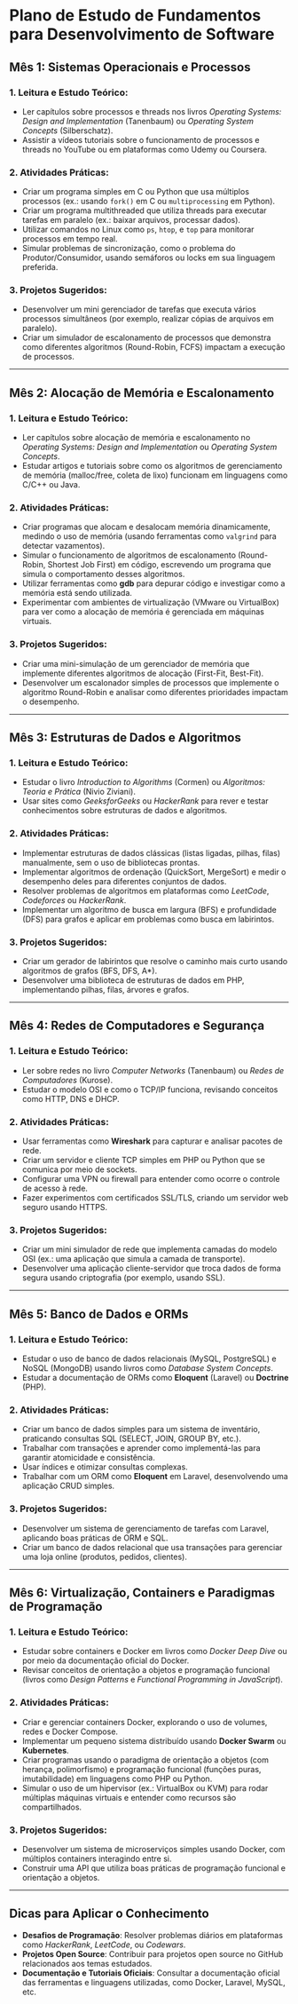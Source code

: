 # Plano de Estudo de Fundamentos para Desenvolvimento de Software

## Mês 1: Sistemas Operacionais e Processos

### 1. Leitura e Estudo Teórico:
- Ler capítulos sobre processos e threads nos livros *Operating Systems: Design and Implementation* (Tanenbaum) ou *Operating System Concepts* (Silberschatz).
- Assistir a vídeos tutoriais sobre o funcionamento de processos e threads no YouTube ou em plataformas como Udemy ou Coursera.

### 2. Atividades Práticas:
- Criar um programa simples em C ou Python que usa múltiplos processos (ex.: usando `fork()` em C ou `multiprocessing` em Python).
- Criar um programa multithreaded que utiliza threads para executar tarefas em paralelo (ex.: baixar arquivos, processar dados).
- Utilizar comandos no Linux como `ps`, `htop`, e `top` para monitorar processos em tempo real.
- Simular problemas de sincronização, como o problema do Produtor/Consumidor, usando semáforos ou locks em sua linguagem preferida.

### 3. Projetos Sugeridos:
- Desenvolver um mini gerenciador de tarefas que executa vários processos simultâneos (por exemplo, realizar cópias de arquivos em paralelo).
- Criar um simulador de escalonamento de processos que demonstra como diferentes algoritmos (Round-Robin, FCFS) impactam a execução de processos.

---

## Mês 2: Alocação de Memória e Escalonamento

### 1. Leitura e Estudo Teórico:
- Ler capítulos sobre alocação de memória e escalonamento no *Operating Systems: Design and Implementation* ou *Operating System Concepts*.
- Estudar artigos e tutoriais sobre como os algoritmos de gerenciamento de memória (malloc/free, coleta de lixo) funcionam em linguagens como C/C++ ou Java.

### 2. Atividades Práticas:
- Criar programas que alocam e desalocam memória dinamicamente, medindo o uso de memória (usando ferramentas como `valgrind` para detectar vazamentos).
- Simular o funcionamento de algoritmos de escalonamento (Round-Robin, Shortest Job First) em código, escrevendo um programa que simula o comportamento desses algoritmos.
- Utilizar ferramentas como **gdb** para depurar código e investigar como a memória está sendo utilizada.
- Experimentar com ambientes de virtualização (VMware ou VirtualBox) para ver como a alocação de memória é gerenciada em máquinas virtuais.

### 3. Projetos Sugeridos:
- Criar uma mini-simulação de um gerenciador de memória que implemente diferentes algoritmos de alocação (First-Fit, Best-Fit).
- Desenvolver um escalonador simples de processos que implemente o algoritmo Round-Robin e analisar como diferentes prioridades impactam o desempenho.

---

## Mês 3: Estruturas de Dados e Algoritmos

### 1. Leitura e Estudo Teórico:
- Estudar o livro *Introduction to Algorithms* (Cormen) ou *Algoritmos: Teoria e Prática* (Nivio Ziviani).
- Usar sites como *GeeksforGeeks* ou *HackerRank* para rever e testar conhecimentos sobre estruturas de dados e algoritmos.

### 2. Atividades Práticas:
- Implementar estruturas de dados clássicas (listas ligadas, pilhas, filas) manualmente, sem o uso de bibliotecas prontas.
- Implementar algoritmos de ordenação (QuickSort, MergeSort) e medir o desempenho deles para diferentes conjuntos de dados.
- Resolver problemas de algoritmos em plataformas como *LeetCode*, *Codeforces* ou *HackerRank*.
- Implementar um algoritmo de busca em largura (BFS) e profundidade (DFS) para grafos e aplicar em problemas como busca em labirintos.

### 3. Projetos Sugeridos:
- Criar um gerador de labirintos que resolve o caminho mais curto usando algoritmos de grafos (BFS, DFS, A*).
- Desenvolver uma biblioteca de estruturas de dados em PHP, implementando pilhas, filas, árvores e grafos.

---

## Mês 4: Redes de Computadores e Segurança

### 1. Leitura e Estudo Teórico:
- Ler sobre redes no livro *Computer Networks* (Tanenbaum) ou *Redes de Computadores* (Kurose).
- Estudar o modelo OSI e como o TCP/IP funciona, revisando conceitos como HTTP, DNS e DHCP.

### 2. Atividades Práticas:
- Usar ferramentas como **Wireshark** para capturar e analisar pacotes de rede.
- Criar um servidor e cliente TCP simples em PHP ou Python que se comunica por meio de sockets.
- Configurar uma VPN ou firewall para entender como ocorre o controle de acesso à rede.
- Fazer experimentos com certificados SSL/TLS, criando um servidor web seguro usando HTTPS.

### 3. Projetos Sugeridos:
- Criar um mini simulador de rede que implementa camadas do modelo OSI (ex.: uma aplicação que simula a camada de transporte).
- Desenvolver uma aplicação cliente-servidor que troca dados de forma segura usando criptografia (por exemplo, usando SSL).

---

## Mês 5: Banco de Dados e ORMs

### 1. Leitura e Estudo Teórico:
- Estudar o uso de banco de dados relacionais (MySQL, PostgreSQL) e NoSQL (MongoDB) usando livros como *Database System Concepts*.
- Estudar a documentação de ORMs como **Eloquent** (Laravel) ou **Doctrine** (PHP).

### 2. Atividades Práticas:
- Criar um banco de dados simples para um sistema de inventário, praticando consultas SQL (SELECT, JOIN, GROUP BY, etc.).
- Trabalhar com transações e aprender como implementá-las para garantir atomicidade e consistência.
- Usar índices e otimizar consultas complexas.
- Trabalhar com um ORM como **Eloquent** em Laravel, desenvolvendo uma aplicação CRUD simples.

### 3. Projetos Sugeridos:
- Desenvolver um sistema de gerenciamento de tarefas com Laravel, aplicando boas práticas de ORM e SQL.
- Criar um banco de dados relacional que usa transações para gerenciar uma loja online (produtos, pedidos, clientes).

---

## Mês 6: Virtualização, Containers e Paradigmas de Programação

### 1. Leitura e Estudo Teórico:
- Estudar sobre containers e Docker em livros como *Docker Deep Dive* ou por meio da documentação oficial do Docker.
- Revisar conceitos de orientação a objetos e programação funcional (livros como *Design Patterns* e *Functional Programming in JavaScript*).

### 2. Atividades Práticas:
- Criar e gerenciar containers Docker, explorando o uso de volumes, redes e Docker Compose.
- Implementar um pequeno sistema distribuído usando **Docker Swarm** ou **Kubernetes**.
- Criar programas usando o paradigma de orientação a objetos (com herança, polimorfismo) e programação funcional (funções puras, imutabilidade) em linguagens como PHP ou Python.
- Simular o uso de um hipervisor (ex.: VirtualBox ou KVM) para rodar múltiplas máquinas virtuais e entender como recursos são compartilhados.

### 3. Projetos Sugeridos:
- Desenvolver um sistema de microserviços simples usando Docker, com múltiplos containers interagindo entre si.
- Construir uma API que utiliza boas práticas de programação funcional e orientação a objetos.

---

## Dicas para Aplicar o Conhecimento

- **Desafios de Programação**: Resolver problemas diários em plataformas como *HackerRank*, *LeetCode*, ou *Codewars*.
- **Projetos Open Source**: Contribuir para projetos open source no GitHub relacionados aos temas estudados.
- **Documentação e Tutoriais Oficiais**: Consultar a documentação oficial das ferramentas e linguagens utilizadas, como Docker, Laravel, MySQL, etc.
